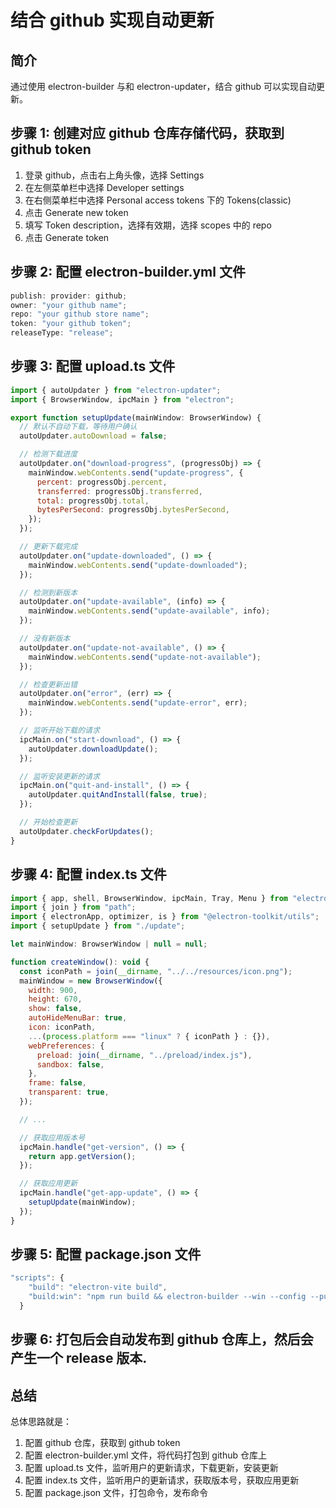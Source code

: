 # 结合 github 实现自动更新

## 简介

通过使用 electron-builder 与和 electron-updater，结合 github 可以实现自动更新。

## 步骤 1: 创建对应 github 仓库存储代码，获取到 github token

1. 登录 github，点击右上角头像，选择 Settings
2. 在左侧菜单栏中选择 Developer settings
3. 在右侧菜单栏中选择 Personal access tokens 下的 Tokens(classic)
4. 点击 Generate new token
5. 填写 Token description，选择有效期，选择 scopes 中的 repo
6. 点击 Generate token

## 步骤 2: 配置 electron-builder.yml 文件

```js
publish: provider: github;
owner: "your github name";
repo: "your github store name";
token: "your github token";
releaseType: "release";
```

## 步骤 3: 配置 upload.ts 文件

```js
import { autoUpdater } from "electron-updater";
import { BrowserWindow, ipcMain } from "electron";

export function setupUpdate(mainWindow: BrowserWindow) {
  // 默认不自动下载，等待用户确认
  autoUpdater.autoDownload = false;

  // 检测下载进度
  autoUpdater.on("download-progress", (progressObj) => {
    mainWindow.webContents.send("update-progress", {
      percent: progressObj.percent,
      transferred: progressObj.transferred,
      total: progressObj.total,
      bytesPerSecond: progressObj.bytesPerSecond,
    });
  });

  // 更新下载完成
  autoUpdater.on("update-downloaded", () => {
    mainWindow.webContents.send("update-downloaded");
  });

  // 检测到新版本
  autoUpdater.on("update-available", (info) => {
    mainWindow.webContents.send("update-available", info);
  });

  // 没有新版本
  autoUpdater.on("update-not-available", () => {
    mainWindow.webContents.send("update-not-available");
  });

  // 检查更新出错
  autoUpdater.on("error", (err) => {
    mainWindow.webContents.send("update-error", err);
  });

  // 监听开始下载的请求
  ipcMain.on("start-download", () => {
    autoUpdater.downloadUpdate();
  });

  // 监听安装更新的请求
  ipcMain.on("quit-and-install", () => {
    autoUpdater.quitAndInstall(false, true);
  });

  // 开始检查更新
  autoUpdater.checkForUpdates();
}
```

## 步骤 4: 配置 index.ts 文件

```js
import { app, shell, BrowserWindow, ipcMain, Tray, Menu } from "electron";
import { join } from "path";
import { electronApp, optimizer, is } from "@electron-toolkit/utils";
import { setupUpdate } from "./update";

let mainWindow: BrowserWindow | null = null;

function createWindow(): void {
  const iconPath = join(__dirname, "../../resources/icon.png");
  mainWindow = new BrowserWindow({
    width: 900,
    height: 670,
    show: false,
    autoHideMenuBar: true,
    icon: iconPath,
    ...(process.platform === "linux" ? { iconPath } : {}),
    webPreferences: {
      preload: join(__dirname, "../preload/index.js"),
      sandbox: false,
    },
    frame: false,
    transparent: true,
  });

  // ...

  // 获取应用版本号
  ipcMain.handle("get-version", () => {
    return app.getVersion();
  });

  // 获取应用更新
  ipcMain.handle("get-app-update", () => {
    setupUpdate(mainWindow);
  });
}
```

## 步骤 5: 配置 package.json 文件

```js
"scripts": {
    "build": "electron-vite build",
    "build:win": "npm run build && electron-builder --win --config --publish always",
  }
```

## 步骤 6: 打包后会自动发布到 github 仓库上，然后会产生一个 release 版本.

## 总结

总体思路就是：

1. 配置 github 仓库，获取到 github token
2. 配置 electron-builder.yml 文件，将代码打包到 github 仓库上
3. 配置 upload.ts 文件，监听用户的更新请求，下载更新，安装更新
4. 配置 index.ts 文件，监听用户的更新请求，获取版本号，获取应用更新
5. 配置 package.json 文件，打包命令，发布命令

